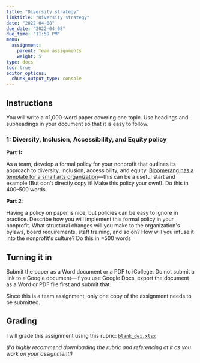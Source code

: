 ```yaml
---
title: "Diversity strategy"
linktitle: "Diversity strategy"
date: "2022-04-08"
due_date: "2022-04-08"
due_time: "11:59 PM"
menu:
  assignment:
    parent: Team assignments
    weight: 5
type: docs
toc: true
editor_options: 
  chunk_output_type: console
---
```


## Instructions

You will write a ≈1,000-word paper covering one topic. Use headings and subheadings in your document so that it is easy to follow.

### 1: Diversity, Inclusion, Accessibility, and Equity policy

**Part 1:**

As a team, develop a formal policy for your nonprofit that outlines its approach to diversity, inclusion, accessibility, and equity. [Bloomerang has a template for a small arts organization](https://bloomerang.co/resources/templates/diversity-inclusion-and-equity-policy-template/)—this can be a useful start and example (But don't directly copy it! Make this policy your own!). Do this in 400–500 words.

**Part 2:**

Having a policy on paper is nice, but policies can be easy to ignore in practice. Describe how you will implement this formal policy in your nonprofit. What structural changes will you make to the organization's bylaws, board requirements, staff training, and so on? How will you infuse it into the nonprofit's culture? Do this in ≈500 words


## Turning it in

Submit the paper as a Word document or a PDF to iCollege. Do not submit a link to a Google document—if you use Google Docs, export the document as a Word or PDF file first and submit that.

Since this is a team assignment, only one copy of the assignment needs to be submitted.


## Grading

I will grade this assignment using this rubric: [`blank_dei.xlsx`](/files/blank_dei.xlsx)

*(I'd highly recommend downloading the rubric and referencing at it as you work on your assignment!)*
